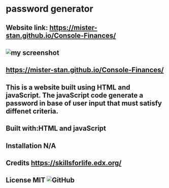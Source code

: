 # password generator

## Website link: https://mister-stan.github.io/Console-Finances/

## ![my screenshot](./console-finances.png)

## https://mister-stan.github.io/Console-Finances/

## This is a website built using HTML and javaScript. The javaScript code generate a password in base of user input that must satisfy diffenet criteria.

## Built with:HTML and javaScript

## Installation N/A

## Credits https://skillsforlife.edx.org/

## License MIT ![GitHub](https://img.shields.io/github/license/mister-stan/console-finances)
